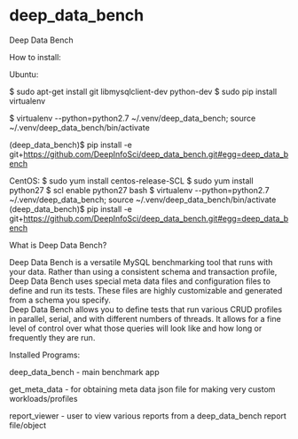 # deep_data_bench
Deep Data Bench

How to install:

Ubuntu:

$ sudo apt-get install git libmysqlclient-dev python-dev
$ sudo pip install virtualenv

$ virtualenv --python=python2.7 ~/.venv/deep_data_bench; source ~/.venv/deep_data_bench/bin/activate

(deep_data_bench)$ pip install -e git+https://github.com/DeepInfoSci/deep_data_bench.git#egg=deep_data_bench

CentOS:
$ sudo yum install centos-release-SCL
$ sudo yum install python27
$ scl enable python27 bash
$ virtualenv --python=python2.7 ~/.venv/deep_data_bench; source ~/.venv/deep_data_bench/bin/activate
(deep_data_bench)$ pip install -e git+https://github.com/DeepInfoSci/deep_data_bench.git#egg=deep_data_bench


What is Deep Data Bench?

Deep Data Bench is a versatile MySQL benchmarking tool that runs with your data. 
Rather than using a consistent schema and transaction profile, Deep Data Bench 
uses special meta data files and configuration files to define and run its tests. These 
files are highly customizable and generated from a schema you specify.  
Deep Data Bench allows you to define tests that run various CRUD profiles in 
parallel, serial, and with different numbers of threads. It allows for a fine level of 
control over what those queries will look like and how long or frequently they are 
run.


Installed Programs:

deep_data_bench  -  main benchmark app

get_meta_data - for obtaining meta data json file for making very custom workloads/profiles

report_viewer -  user to view various reports from a deep_data_bench report file/object




